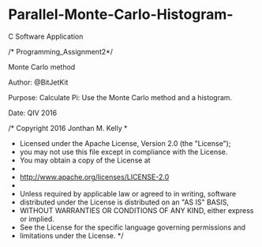 # Parallel-Monte-Carlo-Histogram-

C Software Application

/* Programming_Assignment2*/

Monte Carlo method

Author: @BitJetKit

Purpose: Calculate Pi: Use the Monte Carlo method and a histogram.

Date: QIV 2016

/* Copyright 2016 Jonthan M. Kelly
*
* Licensed under the Apache License, Version 2.0 (the "License");
* you may not use this file except in compliance with the License.
* You may obtain a copy of the License at
*
*    http://www.apache.org/licenses/LICENSE-2.0
*
* Unless required by applicable law or agreed to in writing, software
* distributed under the License is distributed on an "AS IS" BASIS,
* WITHOUT WARRANTIES OR CONDITIONS OF ANY KIND, either express or implied.
* See the License for the specific language governing permissions and
* limitations under the License. */
